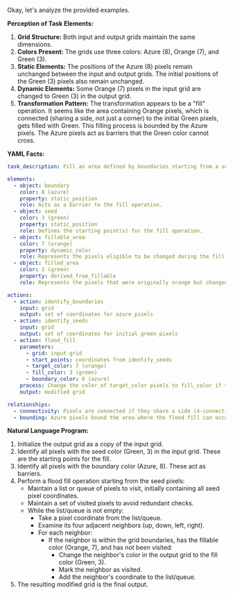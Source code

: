 Okay, let's analyze the provided examples.

**Perception of Task Elements:**

1.  **Grid Structure:** Both input and output grids maintain the same dimensions.
2.  **Colors Present:** The grids use three colors: Azure (8), Orange (7), and Green (3).
3.  **Static Elements:** The positions of the Azure (8) pixels remain unchanged between the input and output grids. The initial positions of the Green (3) pixels also remain unchanged.
4.  **Dynamic Elements:** Some Orange (7) pixels in the input grid are changed to Green (3) in the output grid.
5.  **Transformation Pattern:** The transformation appears to be a "fill" operation. It seems like the area containing Orange pixels, which is connected (sharing a side, not just a corner) to the initial Green pixels, gets filled with Green. This filling process is bounded by the Azure pixels. The Azure pixels act as barriers that the Green color cannot cross.

**YAML Facts:**


```yaml
task_description: Fill an area defined by boundaries starting from a seed color.

elements:
  - object: boundary
    color: 8 (azure)
    property: static_position
    role: Acts as a barrier to the fill operation.
  - object: seed
    color: 3 (green)
    property: static_position
    role: Defines the starting point(s) for the fill operation.
  - object: fillable_area
    color: 7 (orange)
    property: dynamic_color
    role: Represents the pixels eligible to be changed during the fill operation.
  - object: filled_area
    color: 3 (green)
    property: derived_from_fillable
    role: Represents the pixels that were originally orange but changed to green.

actions:
  - action: identify_boundaries
    input: grid
    output: set of coordinates for azure pixels
  - action: identify_seeds
    input: grid
    output: set of coordinates for initial green pixels
  - action: flood_fill
    parameters:
      - grid: input grid
      - start_points: coordinates from identify_seeds
      - target_color: 7 (orange)
      - fill_color: 3 (green)
      - boundary_color: 8 (azure)
    process: Change the color of target_color pixels to fill_color if they are connected (up, down, left, right) to the start_points or other newly filled pixels, without crossing boundary_color pixels or grid edges.
    output: modified grid

relationships:
  - connectivity: Pixels are connected if they share a side (4-connectivity).
  - bounding: Azure pixels bound the area where the flood fill can occur. Orange pixels outside the area reachable from the seed without crossing a boundary remain orange.
```


**Natural Language Program:**

1.  Initialize the output grid as a copy of the input grid.
2.  Identify all pixels with the seed color (Green, 3) in the input grid. These are the starting points for the fill.
3.  Identify all pixels with the boundary color (Azure, 8). These act as barriers.
4.  Perform a flood fill operation starting from the seed pixels:
    *   Maintain a list or queue of pixels to visit, initially containing all seed pixel coordinates.
    *   Maintain a set of visited pixels to avoid redundant checks.
    *   While the list/queue is not empty:
        *   Take a pixel coordinate from the list/queue.
        *   Examine its four adjacent neighbors (up, down, left, right).
        *   For each neighbor:
            *   If the neighbor is within the grid boundaries, has the fillable color (Orange, 7), and has not been visited:
                *   Change the neighbor's color in the output grid to the fill color (Green, 3).
                *   Mark the neighbor as visited.
                *   Add the neighbor's coordinate to the list/queue.
5.  The resulting modified grid is the final output.